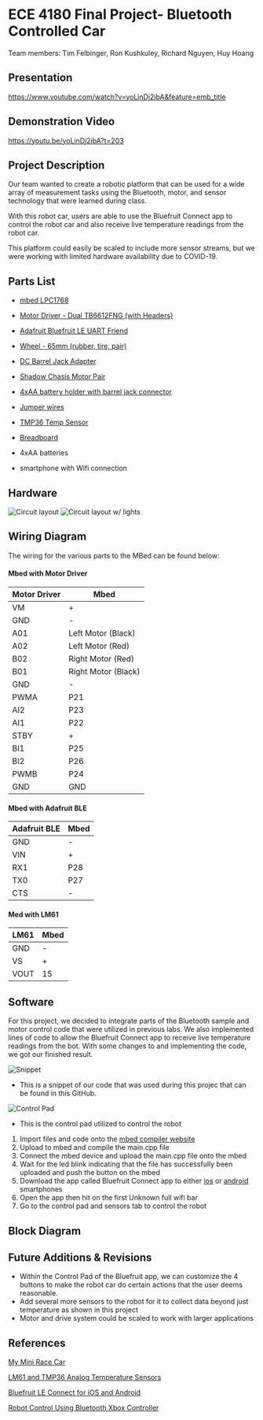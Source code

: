 # ECE 4180 Final Project- Bluetooth Controlled Car
Team members:
Tim Felbinger, 
Ron Kushkuley,
Richard Nguyen,
Huy Hoang 

## **Presentation**
https://www.youtube.com/watch?v=yoLinDj2jbA&feature=emb_title

## **Demonstration Video**
https://youtu.be/yoLinDj2jbA?t=203

## **Project Description**
Our team wanted to create a robotic platform that can be used for a wide array of measurement tasks using the Bluetooth, motor, and sensor technology that were learned during class. 

With this robot car, users are able to use the Bluefruit Connect app to control the robot car and also receive live temperature readings from the robot car.

This platform could easily be scaled to include more sensor streams, but we were working with limited hardware availability due to COVID-19.

## **Parts List**
* [mbed LPC1768](https://www.sparkfun.com/products/9564)

* [Motor Driver - Dual TB6612FNG (with Headers)](https://www.sparkfun.com/products/1445)

* [Adafruit Bluefruit LE UART Friend](https://www.adafruit.com/product/2479)

* [Wheel - 65mm (rubber, tire, pair)](https://www.sparkfun.com/products/13259)

* [DC Barrel Jack Adapter](https://www.sparkfun.com/products/10811)

* [Shadow Chasis Motor Pair](https://www.sparkfun.com/products/13302)

* [4xAA battery holder with barrel jack connector](https://www.sparkfun.com/products/9835)

* [Jumper wires](https://www.sparkfun.com/products/11026) 

* [TMP36 Temp Sensor](https://www.sparkfun.com/products/10988)

* [Breadboard](https://www.sparkfun.com/products/12614) 

* 4xAA batteries

* smartphone with Wifi connection

## **Hardware**
![Circuit layout](https://github.com/rkushkuley/ece4180_final_project/blob/master/images/d52c6b54f8de4dbab1ec039f81881e83.jpeg)
![Circuit layout w/ lights](https://github.com/rkushkuley/ece4180_final_project/blob/master/images/5931e52af6d94578ace75bd15a531765.jpeg)

## **Wiring Diagram**
The wiring for the various parts to the MBed can be found below:

#### **Mbed with Motor Driver**

| Motor Driver | Mbed |
| ------------- | ------------- |
| VM  | + |
| GND  | -  |
| A01  | Left Motor (Black) |
| A02  | Left Motor (Red)  |
| B02  | Right Motor (Red)  |
| B01  | Right Motor (Black)  |
| GND  | -  |
| PWMA  | P21  |
| AI2  | P23  |
| AI1  | P22  |
| STBY  | +  |
| BI1  | P25  |
| BI2  | P26  |
| PWMB  | P24  |
| GND  | GND  |

#### **Mbed with Adafruit BLE**
| Adafruit BLE  | Mbed |
| ------------- | ------------- |
| GND  | -  |
| VIN  | +  |
| RX1  | P28 |
| TX0  | P27  |
| CTS  | -  |

#### **Med with LM61**
| LM61  | Mbed |
| ------------- | ------------- |
| GND  | -  |
| VS  | +  |
| VOUT  | 15  |

## **Software**
For this project, we decided to integrate parts of the Bluetooth sample and motor control code that were utilized in previous labs. We also implemented lines of code to allow the Bluefruit Connect app to receive live temperature readings from the bot. With some changes to and implementing the code, we got our finished result.

![Snippet](https://github.com/rkushkuley/ece4180_final_project/blob/master/images/snip.png)

* This is a snippet of our code that was used during this projec that can be found in this GitHub.

![Control Pad](https://github.com/rkushkuley/ece4180_final_project/blob/master/images/Control%20pad.PNG)

* This is the control pad utilized to control the robot

1. Import files and code onto the [mbed compiler website](https://os.mbed.com/)
2. Upload to mbed and compile the main.cpp file
3. Connect the mbed device and upload the main.cpp file onto the mbed
4. Wait for the led blink indicating that the file has successfully been uploaded and push the button on the mbed
4. Download the app called Bluefruit Connect app to either [ios](https://apps.apple.com/us/app/bluefruit-connect/id830125974) or [android](https://play.google.com/store/apps/details?id=com.adafruit.bluefruit.le.connect&hl=en_US) smartphones
5. Open the app then hit on the first Unknown full wifi bar
6. Go to the control pad and sensors tab to control the robot


## **Block Diagram**

## **Future Additions & Revisions**
* Within the Control Pad of the Bluefruit app, we can customize the 4 buttons to make the robot car do certain actions that the user deems reasonable.
* Add several more sensors to the robot for it to collect data beyond just temperature as shown in this project
* Motor and drive system could be scaled to work with larger applications


## **References**
 [My Mini Race Car](https://learn.adafruit.com/my-mini-race-car?view=all)
 
 [LM61 and TMP36 Analog Temperature Sensors](https://os.mbed.com/users/4180_1/notebook/lm61-analog-temperature-sensor/)

[Bluefruit LE Connect for iOS and Android](https://learn.adafruit.com/bluefruit-le-connect/controller)

[Robot Control Using Bluetooth Xbox Controller](https://os.mbed.com/users/carlislejonah/notebook/robot-control-using-bluetooth-xbox-controller/)

